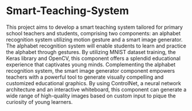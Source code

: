 # Smart-Teaching-System
This project aims to develop a smart teaching system tailored for primary school teachers and students, comprising two components: an alphabet recognition system utilizing motion gesture and a smart image generator. 
The alphabet recognition system will enable students to learn and practice the alphabet through gestures. By utilizing MNIST dataset training, the Keras library and OpenCV, this component offers a splendid educational experience that captivates young minds.
Complementing the alphabet recognition system, the smart image generator component empowers teachers with a powerful tool to generate visually compelling and customized educational graphics. By using ControlNet, a neural network architecture and an interactive whiteboard, this component can generate a wide range of high-quality images based on custom input to pique the curiosity of young learners.
